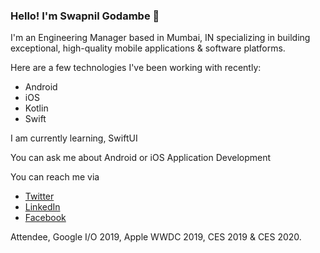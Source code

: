 ### Hello! I'm Swapnil Godambe 👋

I'm an Engineering Manager based in Mumbai, IN specializing in building exceptional, high-quality mobile applications & software platforms.

Here are a few technologies I've been working with recently:
- Android
- iOS
- Kotlin
- Swift 

I am currently learning, SwiftUI

You can ask me about Android or iOS Application Development

You can reach me via
- [Twitter](https://twitter.com/swapnull_in) 
- [LinkedIn](https://www.linkedin.com/in/swapnull)
- [Facebook](https://www.facebook.com/swapnil.go20)

Attendee, Google I/O 2019, Apple WWDC 2019, CES 2019 & CES 2020.

<!--
**swapnull-in/swapnull-in** is a ✨ _special_ ✨ repository because its `README.md` (this file) appears on your GitHub profile.

Here are some ideas to get you started:

- 🔭 I’m currently working on ...
- 🌱 I’m currently learning ...
- 👯 I’m looking to collaborate on ...
- 🤔 I’m looking for help with ...
- 💬 Ask me about ...
- 📫 How to reach me: ...
- 😄 Pronouns: ...
- ⚡ Fun fact: ...
-->
